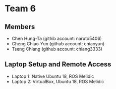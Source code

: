 # Team 6

## Members
* Chen Hung-Ta (githib account: naruto5406)
* Cheng Chiao-Yun (github account: chiaoyun)
* Tseng Chiang (github account: chiang3333)


## Laptop Setup and Remote Access
* Laptop 1: Native Ubuntu 18, ROS Melidic 
* Laptop 2: VirtualBox, Ubuntu 18, ROS Melidic 


